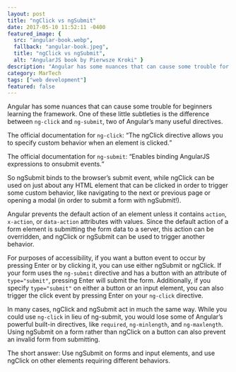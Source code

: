 ```yaml
---
layout: post
title: "ngClick vs ngSubmit"
date: 2017-05-10 11:52:11 -0400
featured_image: {
  src: "angular-book.webp",
  fallback: "angular-book.jpeg",
  title: "ngClick vs ngSubmit",
  alt: "AngularJS book by Pierwsze Kroki" }
description: "Angular has some nuances that can cause some trouble for beginners learning the framework, like the difference between ng-click and ng-submit."
category: MarTech
tags: ["web development"]
featured: false
---
```


Angular has some nuances that can cause some trouble for beginners learning the framework. One of these little subtleties is the difference between `ng-click` and `ng-submit`, two of Angular’s many useful directives.

The official documentation for `ng-click`: <q cite="https://docs.angularjs.org/api/ng/directive/ngClick">The ngClick directive allows you to specify custom behavior when an element is clicked.</q>

The official documentation for `ng-submit`: <q cite="https://docs.angularjs.org/api/ng/directive/ngSubmit">Enables binding AngularJS expressions to onsubmit events.</q>

So ngSubmit binds to the browser’s submit event, while ngClick can be used on just about any HTML element that can be clicked in order to trigger some custom behavior, like navigating to the next or previous page or opening a modal (in order to submit a form with ngSubmit!).

Angular prevents the default action of an element unless it contains `action`, `x-action`, or `data-action` attributes with values. Since the default action of a form element is submitting the form data to a server, this action can be overridden, and ngClick or ngSubmit can be used to trigger another behavior.

For purposes of accessibility, if you want a button event to occur by pressing Enter or by clicking it, you can use either ngSubmit or ngClick. If your form uses the `ng-submit` directive and has a button with an attribute of `type="submit"`, pressing Enter will submit the form. Additionally, if you specify `type="submit"` on either a button or an input element, you can also trigger the click event by pressing Enter on your `ng-click` directive.

In many cases, ngClick and ngSubmit act in much the same way. While you could use `ng-click` in lieu of ng-submit, you would lose some of Angular’s powerful built-in directives, like `required`, `ng-minlength`, and `ng-maxlength`. Using ngSubmit on a form rather than ngClick on a button can also prevent an invalid form from submitting.

The short answer: Use ngSubmit on forms and input elements, and use ngClick on other elements requiring different behaviors.